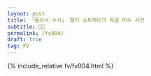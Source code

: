 ```yaml
---
layout: post
title: 「둘이서 수사」 딸기 쇼트케이크 독살 미수 사건
subtitle: 🖤💚
permalink: /fv004/
draft: true
tag: FV
---
```


{% include_relative fv/fv004.html %}
